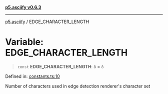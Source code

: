 [**p5.asciify v0.6.3**](../README.md)

***

[p5.asciify](../globals.md) / EDGE\_CHARACTER\_LENGTH

# Variable: EDGE\_CHARACTER\_LENGTH

> `const` **EDGE\_CHARACTER\_LENGTH**: `8` = `8`

Defined in: [constants.ts:10](https://github.com/humanbydefinition/p5-asciify/blob/4fd2e8db8d519fa467f370c6f15b2c0cecde58e7/src/lib/constants.ts#L10)

Number of characters used in edge detection renderer's character set
